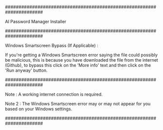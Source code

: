 ######################################################################

AI Password Manager Installer

######################################################################

Windows Smartscreen Bypass (If Applicable) :

If you're getting a Windows Smartscreen error saying the file could
possibly be malicious, this is because you have downloaded the file
from the internet (Github), to bypass this click on the 'More info'
text and then click on the 'Run anyway' button.

######################################################################

Note : A working internet connection is required.

Note 2 : The Windows Smartscreen error may or may not appear for you
based on your Windows settings.

######################################################################